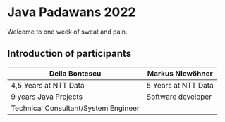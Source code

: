 # Java Padawans 2022

Welcome to one week of sweat and pain.

## Introduction of participants

| Delia Bontescu                       | Markus Niewöhner    |
|--------------------------------------|---------------------|
| 4,5 Years at NTT Data                | 5 Years at NTT Data |
| 9 years Java Projects                | Software developer  |
| Technical Consultant/System Engineer |                     |
